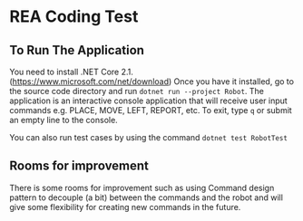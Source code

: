 # REA Coding Test
## To Run The Application
You need to install .NET Core 2.1. (https://www.microsoft.com/net/download)
Once you have it installed, go to the source code directory and run `dotnet run --project Robot`. The application is an interactive console application that will receive user input commands e.g. PLACE, MOVE, LEFT, REPORT, etc. 
To exit, type `q` or submit an empty line to the console.

You can also run test cases by using the command `dotnet test RobotTest`

## Rooms for improvement
There is some rooms for improvement such as using Command design pattern to decouple (a bit) between the commands and the robot and will give some flexibility for creating new commands in the future.
